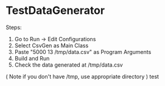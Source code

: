 # TestDataGenerator
Steps:
1. Go to Run -> Edit Configurations
2. Select CsvGen as Main Class
3. Paste "5000 13 /tmp/data.csv" as Program Arguments 
4. Build and Run
5. Check the data generated at /tmp/data.csv

( Note if you don't have /tmp, use appropriate directory )
test